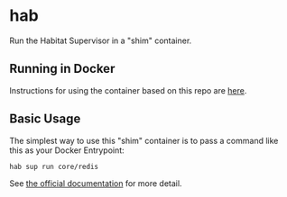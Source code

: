 # hab

Run the Habitat Supervisor in a "shim" container.

## Running in Docker

Instructions for using the container based on this repo are [here](https://github.com/users/bixu/packages/container/package/hab).

## Basic Usage

The simplest way to use this "shim" container is to pass a command like this as your Docker Entrypoint:

```shell
hab sup run core/redis
```

See [the official documentation](https://www.habitat.sh/docs) for more detail.
